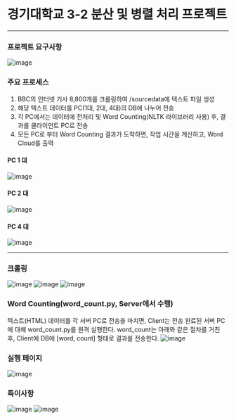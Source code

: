 # 경기대학교 3-2 분산 및 병렬 처리 프로젝트
--------
### 프로젝트 요구사항
![image](https://github.com/Hojun1123/3-2_Distributed_System/assets/65999992/a59ee0cb-4437-4462-b3f0-046bd86ac8bb)

### 주요 프로세스
1. BBC의 인터넷 기사 8,800개를 크롤링하여 /sourcedata에 텍스트 파일 생성
2. 해당 텍스트 데이터를 PC(1대, 2대, 4대)의 DB에 나누어 전송
3. 각 PC에서는 데이터에 전처리 및 Word Counting(NLTK 라이브러리 사용) 후, 결과를 클라이언트 PC로 전송
4. 모든 PC로 부터 Word Counting 결과가 도착하면, 작업 시간을 계산하고, Word Cloud를 출력

#### PC 1 대
![image](https://github.com/Hojun1123/3-2_Distributed_System/assets/65999992/4877efbf-c9bf-45e3-8c4f-e3211cedce4d)

#### PC 2 대
![image](https://github.com/Hojun1123/3-2_Distributed_System/assets/65999992/cf1fde49-6837-4154-9729-86ebbb348a21)

#### PC 4 대
![image](https://github.com/Hojun1123/3-2_Distributed_System/assets/65999992/4ee5fbb2-83db-4e1e-8d3b-e39f2ae20fd6)

-------
### 크롤링
![image](https://github.com/Hojun1123/3-2_Distributed_System/assets/65999992/03da0587-1c6e-4c69-9c4d-84c507cda373)
![image](https://github.com/Hojun1123/3-2_Distributed_System/assets/65999992/0485606f-4544-4570-bab5-0304d339fefc)
![image](https://github.com/Hojun1123/3-2_Distributed_System/assets/65999992/937a1482-b52f-42c9-bd29-b61439696d18)

### Word Counting(word_count.py, Server에서 수행)
텍스트(HTML) 데이터를 각 서버 PC로 전송을 마치면, Client는 전송 완료된 서버 PC에 대해 word_count.py를 원격 실행한다.
word_count는 아래와 같은 절차를 거친 후, Client에 DB에 [word, count] 형태로 결과를 전송한다.
![image](https://github.com/Hojun1123/3-2_Distributed_System/assets/65999992/05a0c8b2-8baf-455d-b685-058a902e0040)

### 실행 페이지
![image](https://github.com/Hojun1123/3-2_Distributed_System/assets/65999992/949cd3eb-076f-4bf9-bc76-5e01a6263378)

### 특이사항
![image](https://github.com/Hojun1123/3-2_Distributed_System/assets/65999992/4585942e-213b-48f1-a88e-c19b1e2bec28)
![image](https://github.com/Hojun1123/3-2_Distributed_System/assets/65999992/d20cc662-f54b-4173-b89a-b64c07f139b7)


